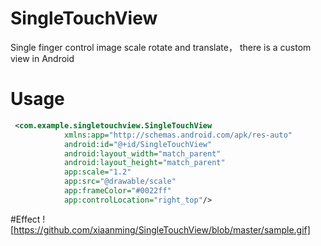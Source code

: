 # SingleTouchView
Single finger control image scale rotate and translate， there is a custom view in Android

# Usage
``` xml
 <com.example.singletouchview.SingleTouchView
            xmlns:app="http://schemas.android.com/apk/res-auto"
            android:id="@+id/SingleTouchView"
            android:layout_width="match_parent"
            android:layout_height="match_parent"
            app:scale="1.2"
            app:src="@drawable/scale"
            app:frameColor="#0022ff"
            app:controlLocation="right_top"/>
``` 

#Effect
![https://github.com/xiaanming/SingleTouchView/blob/master/sample.gif]
